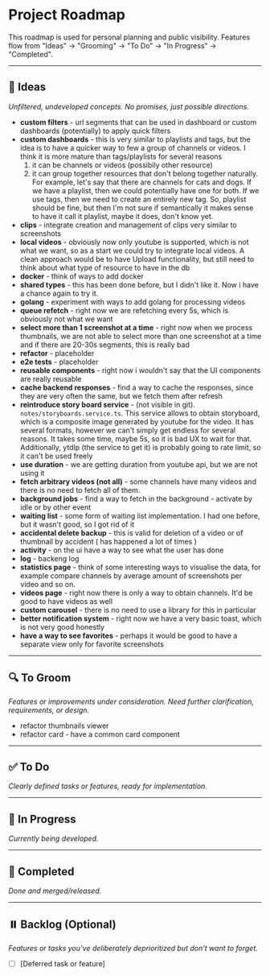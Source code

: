 # Project Roadmap

This roadmap is used for personal planning and public visibility. Features flow from "Ideas" → "Grooming" → "To Do" → "In Progress" → "Completed".

---

## 📝 Ideas

_Unfiltered, undeveloped concepts. No promises, just possible directions._
- __custom filters__ - url segments that can be used in dashboard or custom dashboards (potentially) to apply quick filters
- __custom dashboards__ - this is very similar to playlists and tags, but the idea is to have a quicker way to few a group of channels or videos. I think it is more mature than tags/playlists for several reasons
  1. it can be channels or videos (possibily other resource)
  2. it can group together resources that don't belong together naturally. For example, let's say that there are channels for cats and dogs. If we have a playlist, then we could potentially have one for both. If we use tags, then we need to create an entirely new tag. So, playlist should be fine, but then I'm not sure if semantically it makes sense to have it call it playlist, maybe it does, don't know yet.
- __clips__ - integrate creation and management of clips very similar to screenshots
- __local videos__ - obviously now only youtube is supported, which is not what we want, so as a start we could try to integrate local videos. A clean approach would be to have Upload functionality, but still need to think about what type of resource to have in the db
- __docker__ - think of ways to add docker
- __shared types__ - this has been done before, but I didn't like it. Now i have a chance again to try it.
- __golang__ - experiment with ways to add golang for processing videos
- __queue refetch__ - right now we are refetching every 5s, which is obviously not what we want
- __select more than 1 screenshot at a time__ - right now when we process thumbnails, we are not able to select more than one screenshot at a time and if there are 20-30s segments, this is really bad
- __refactor__ - placeholder
- __e2e tests__ - placeholder
- __reusable components__ - right now i wouldn't say that the UI components are really reusable
- __cache backend responses__ - find a way to cache the responses, since they are very often the same, but we fetch them after refresh
- __reintroduce story board service__ - (not visible in git). `notes/storyboards.service.ts`. This service allows to obtain storyboard, which is a composite image generated by youtube for the video. It has several formats, however we can't simply get endless for several reasons. It takes some time, maybe 5s, so it is bad UX to wait for that. Additionally, ytdlp (the service to get it) is probably going to rate limit, so it can't be used freely
- __use duration__ - we are getting duration from youtube api, but we are not using it
- __fetch arbitrary videos (not all)__ - some channels have many videos and there is no need to fetch all of them.
- __background jobs__ - find a way to fetch in the background - activate by idle or by other event
- __waiting list__ - some form of waiting list implementation. I had one before, but it wasn't good, so I got rid of it
- __accidental delete backup__ - this is valid for deletion of a video or of thumbnail by accident ( has happened a lot of times )
- __activity__ - on the ui have a way to see what the user has done
- __log__ - backeng log
- __statistics page__ - think of some interesting ways to visualise the data, for example compare channels by average amount of screenshots per video and so on.
- __videos page__ - right now there is only a way to obtain channels. It'd be good to have videos as well
- __custom carousel__ - there is no need to use a library for this in particular
- __better notification system__ - right now we have a very basic toast, which is not very good honestly
- __have a way to see favorites__ - perhaps it would be good to have a separate view only for favorite screenshots
---

## 🔍 To Groom

_Features or improvements under consideration. Need further clarification, requirements, or design._
- refactor thumbnails viewer
- refactor card - have a common card component

---

## ✅ To Do

_Clearly defined tasks or features, ready for implementation._

---

## 🚧 In Progress

_Currently being developed._

---

## 🎉 Completed

_Done and merged/released._

---

## ⏸️ Backlog (Optional)

_Features or tasks you’ve deliberately deprioritized but don’t want to forget._

- [ ] [Deferred task or feature]
